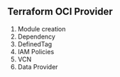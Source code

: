 ## Terraform OCI Provider

1. Module creation
2. Dependency 
3. DefinedTag
4. IAM Policies
5. VCN
6. Data Provider


